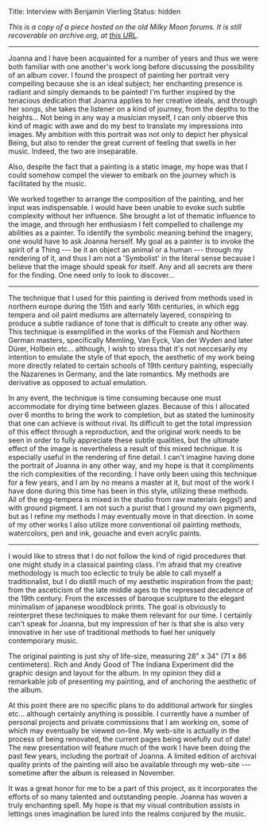 Title: Interview with Benjamin Vierling
Status: hidden

*This is a copy of a piece hosted on the old Milky Moon forums. It is still recoverable on archive.org, at [this URL][mm-vierling].*

***

Joanna and I have been acquainted for a number of years and thus we were both familiar with one another's work long before discussing the possibility of an album cover. I found the prospect of painting her portrait very compelling because she is an ideal subject; her enchanting presence is radiant and simply demands to be painted!  I'm further inspired by the tenacious dedication that Joanna applies to her creative ideals, and through her songs, she takes the listener on a kind of journey, from the depths to the heights... Not being in any way a musician myself, I can only observe this kind of magic with awe and do my best to translate my impressions into images. My ambition with this portrait was not only to depict her physical Being, but also to render the great current of feeling that swells in her music. Indeed, the two are inseparable.

Also, despite the fact that a painting is a static image, my hope was that I could somehow compel the viewer to embark on the journey which is facilitated by the music.

We worked together to arrange the composition of the painting, and her input was indispensable. I would have been unable to evoke such subtle complexity without her influence. She brought a lot of thematic influence to the image, and through her enthusiasm I felt compelled to challenge my abilities as a painter. To identify the symbolic meaning behind the imagery, one would have to ask Joanna herself. My goal as a painter is to invoke the spirit of a Thing --- be it an object an animal or a human --- through my rendering of it, and thus I am not a 'Symbolist' in the literal sense because I believe that the image should speak for itself. Any and all secrets are there for the finding. One need only to look to discover...

***

The technique that I used for this painting is derived from methods used in northern europe during the 15th and early 16th centuries, in which egg tempera and oil paint mediums are alternately layered, conspiring to produce a subtle radiance of tone that is difficult to create any other way. This technique is exemplified in the works of the Flemish and Northern German masters, specifically Memling, Van Eyck, Van der Wyden and later Dürer, Holbein etc... although, I wish to stress that it's not neccesarily my intention to emulate the style of that epoch, the aesthetic of my work being more directly related to certain schools of 19th century painting, especially the Nazarenes in Germany, and the late romantics. My methods are derivative as opposed to actual emulation.

In any event, the technique is time consuming because one must accommodate for drying time between glazes. Because of this  I allocated over 6 months to bring the work to completion, but as stated the luminosity that one can achieve is without rival. Its difficult to get the total impression of this effect through a reproduction, and the original work needs to be seen in order to fully appreciate these subtle qualities, but the ultimate effect of the image is nevertheless a result of this mixed technique. It is especially useful in the rendering of fine detail. I can't imagine having done the portrait of Joanna in any other way, and my hope is that it compliments the rich complexities of the recording. I have only been using this technique for a few years, and I am by no means a master at it, but most of the work I have done during this time has been in this style, utilizing these methods. All of the egg-tempera is mixed in the studio from raw materials (eggs!) and with ground pigment. I am not such a purist that I ground my own pigments, but as I refine my methods I may eventually move in that direction. In some of my other works I also utilize more conventional oil painting methods, watercolors, pen and ink, gouache and even acrylic paints.

***

I would like to stress that I do not follow the kind of rigid procedures that one might study in a classical painting class. I'm afraid that my creative methodology is much too eclectic to truly be able to call myself a traditionalist, but I do distill much of my aesthetic inspiration from the past; from the asceticism of the late middle ages to the repressed decadence of the 19th century. From the excesses of baroque sculpture to the elegant minimalism of japanese woodblock prints. The goal is obviously to reinterpret these techniques to make them relevant for our time. I certainly can't speak for Joanna, but my impression of her is that she is also very innovative in her use of traditional methods to fuel her uniquely contemporary music.

The original painting is just shy of life-size, measuring 28" x 34" (71 x 86 centimeters). Rich and Andy Good of The Indiana Experiment did the graphic design and layout for the album. In my opinion they did a remarkable job of presenting my painting, and of anchoring the aesthetic of the album.

At this point there are no specific plans to do additional artwork for singles etc... although certainly anything is possible. I currently have a number of personal projects and private commissions that I am working on, some of which may eventually be viewed on-line. My web-site is actually in the process of being renovated, the current pages being woefully out of date! The new presentation will feature much of the work I have been doing the past few years, including the portrait of Joanna. A limited edition of archival quality prints of the painting will also be available through my web-site --- sometime after the album is released in November.

It was a great honor for me to be a part of this project, as it incorporates the efforts of so many talented and outstanding people. Joanna has woven a truly enchanting spell. My hope is that my visual contribution assists in lettings ones imagination be lured into the realms conjured by the music.

[mm-vierling]: http://web.archive.org/web/20070629202800/http://www.fromamouth.com/milkymoon/specials/ysart/